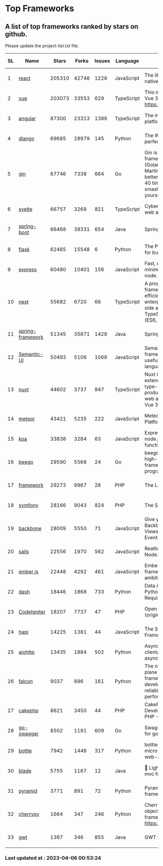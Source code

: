 # Top Frameworks
## A list of top frameworks ranked by stars on github.  
Please update the project-list.txt file.

| SL| Name  | Stars| Forks| Issues | Language | Description | Last Commit |
| --| ------| -----| ---- | ------ | -------- | ----------- | ----------- |
| 1 | [react](https://github.com/facebook/react) | 205310 | 42748 | 1229 | JavaScript | The library for web and native user interfaces | 2023-04-05 23:38:20 |
| 2 | [vue](https://github.com/vuejs/vue) | 203073 | 33553 | 629 | TypeScript | This is the repo for Vue 2. For Vue 3, go to https://github.com/vuejs/core | 2023-02-04 18:16:38 |
| 3 | [angular](https://github.com/angular/angular) | 87300 | 23313 | 1389 | TypeScript | The modern web developer’s platform | 2023-04-05 20:00:25 |
| 4 | [django](https://github.com/django/django) | 69685 | 28979 | 145 | Python | The Web framework for perfectionists with deadlines. | 2023-04-05 11:59:10 |
| 5 | [gin](https://github.com/gin-gonic/gin) | 67746 | 7338 | 664 | Go | Gin is a HTTP web framework written in Go (Golang). It features a Martini-like API with much better performance -- up to 40 times faster. If you need smashing performance, get yourself some Gin. | 2023-03-02 00:12:20 |
| 6 | [svelte](https://github.com/sveltejs/svelte) | 66757 | 3269 | 821 | TypeScript | Cybernetically enhanced web apps | 2023-03-30 21:48:10 |
| 7 | [spring-boot](https://github.com/spring-projects/spring-boot) | 66468 | 38331 | 654 | Java | Spring Boot | 2023-04-05 14:58:03 |
| 8 | [flask](https://github.com/pallets/flask) | 62465 | 15548 | 6 | Python | The Python micro framework for building web applications. | 2023-04-05 21:56:26 |
| 9 | [express](https://github.com/expressjs/express) | 60480 | 10401 | 156 | JavaScript | Fast, unopinionated, minimalist web framework for node. | 2023-02-26 18:34:32 |
| 10 | [nest](https://github.com/nestjs/nest) | 55682 | 6720 | 66 | TypeScript | A progressive Node.js framework for building efficient, scalable, and enterprise-grade server-side applications on top of TypeScript & JavaScript (ES6, ES7, ES8) 🚀 | 2023-04-05 10:49:00 |
| 11 | [spring-framework](https://github.com/spring-projects/spring-framework) | 51345 | 35871 | 1429 | Java | Spring Framework | 2023-04-05 15:02:38 |
| 12 | [Semantic-UI](https://github.com/Semantic-Org/Semantic-UI) | 50493 | 5106 | 1069 | JavaScript | Semantic is a UI component framework based around useful principles from natural language. | 2023-01-11 17:05:32 |
| 13 | [nuxt](https://github.com/nuxt/nuxt) | 44602 | 3737 | 847 | TypeScript | Nuxt is an intuitive and extendable way to create type-safe, performant and production-grade full-stack web apps and websites with Vue 3. | 2023-04-04 22:04:38 |
| 14 | [meteor](https://github.com/meteor/meteor) | 43421 | 5235 | 222 | JavaScript | Meteor, the JavaScript App Platform | 2023-04-04 12:21:59 |
| 15 | [koa](https://github.com/koajs/koa) | 33838 | 3284 | 63 | JavaScript | Expressive middleware for node.js using ES2017 async functions | 2023-01-02 06:55:07 |
| 16 | [beego](https://github.com/beego/beego) | 29590 | 5568 | 24 | Go | beego is an open-source, high-performance web framework for the Go programming language. | 2023-03-09 07:19:01 |
| 17 | [framework](https://github.com/laravel/framework) | 29273 | 9967 | 28 | PHP | The Laravel Framework. | 2023-04-05 15:28:17 |
| 18 | [symfony](https://github.com/symfony/symfony) | 28166 | 9043 | 824 | PHP | The Symfony PHP framework | 2023-04-05 21:50:32 |
| 19 | [backbone](https://github.com/jashkenas/backbone) | 28009 | 5550 | 71 | JavaScript | Give your JS App some Backbone with Models, Views, Collections, and Events | 2023-01-04 11:09:21 |
| 20 | [sails](https://github.com/balderdashy/sails) | 22556 | 1970 | 562 | JavaScript | Realtime MVC Framework for Node.js | 2023-02-17 22:35:42 |
| 21 | [ember.js](https://github.com/emberjs/ember.js) | 22448 | 4292 | 461 | JavaScript | Ember.js - A JavaScript framework for creating ambitious web applications | 2023-04-05 17:07:31 |
| 22 | [dash](https://github.com/plotly/dash) | 18446 | 1868 | 733 | Python | Data Apps & Dashboards for Python. No JavaScript Required. | 2023-04-04 16:47:21 |
| 23 | [CodeIgniter](https://github.com/bcit-ci/CodeIgniter) | 18207 | 7737 | 47 | PHP | Open Source PHP Framework (originally from EllisLab) | 2023-03-22 00:03:09 |
| 24 | [hapi](https://github.com/hapijs/hapi) | 14225 | 1381 | 44 | JavaScript | The Simple, Secure Framework Developers Trust | 2023-03-27 19:45:44 |
| 25 | [aiohttp](https://github.com/aio-libs/aiohttp) | 13435 | 1884 | 502 | Python | Asynchronous HTTP client/server framework for asyncio and Python | 2023-03-29 18:05:39 |
| 26 | [falcon](https://github.com/falconry/falcon) | 9037 | 896 | 161 | Python | The no-magic web data plane API and microservices framework for Python developers, with a focus on reliability, correctness, and performance at scale. | 2023-01-18 20:42:26 |
| 27 | [cakephp](https://github.com/cakephp/cakephp) | 8621 | 3450 | 44 | PHP | CakePHP: The Rapid Development Framework for PHP - Official Repository | 2023-04-01 12:37:48 |
| 28 | [go-swagger](https://github.com/go-swagger/go-swagger) | 8502 | 1191 | 609 | Go | Swagger 2.0 implementation for go | 2023-02-04 17:37:23 |
| 29 | [bottle](https://github.com/bottlepy/bottle) | 7942 | 1448 | 317 | Python | bottle.py is a fast and simple micro-framework for python web-applications. | 2022-09-05 15:24:52 |
| 30 | [blade](https://github.com/lets-blade/blade) | 5755 | 1167 | 12 | Java | :rocket: Lightning fast and elegant mvc framework for Java8 | 2022-05-10 12:38:06 |
| 31 | [pyramid](https://github.com/Pylons/pyramid) | 3771 | 891 | 72 | Python | Pyramid - A Python web framework | 2023-02-16 13:50:59 |
| 32 | [cherrypy](https://github.com/cherrypy/cherrypy) | 1664 | 347 | 246 | Python | CherryPy is a pythonic, object-oriented HTTP framework.      https://cherrypy.dev | 2023-04-01 23:50:27 |
| 33 | [gwt](https://github.com/gwtproject/gwt) | 1397 | 346 | 855 | Java | GWT Open Source Project | 2023-03-26 19:55:05 |

### Last updated at : 2023-04-06 00:53:24

